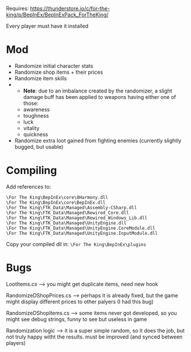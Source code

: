 Requires: https://thunderstore.io/c/for-the-king/p/BepInEx/BepInExPack_ForTheKing/

Every player must have it installed

# Mod
* Randomize initial character stats
* Randomize shop items + their prices
* Randomize item skills
* * **Note**: due to an imbalance created by the randomizer, a slight damage buff has been applied to weapons having either one of those:
  * awareness
  * toughness
  * luck
  * vitality
  * quickness
* Randomize extra loot gained from fighting enemies (currently slightly bugged, but usable)



# Compiling

Add references to:
```
\For The King\BepInEx\core\0Harmony.dll
\For The King\BepInEx\core\BepInEx.dll
\For The King\FTK_Data\Managed\Assembly-CSharp.dll
\For The King\FTK_Data\Managed\Rewired_Core.dll
\For The King\FTK_Data\Managed\Rewired_Windows_Lib.dll
\For The King\FTK_Data\Managed\UnityEngine.dll
\For The King\FTK_Data\Managed\UnityEngine.CoreModule.dll
\For The King\FTK_Data\Managed\UnityEngine.InputModule.dll
```

Copy your compiled dll in:
``\For The King\BepInEx\plugins``


# Bugs

LootItems.cs --> you might get duplicate items, need new hook

RandomizeDShopPrices.cs --> perhaps it is already fixed, but the game might display different prices to other palyers (I had this bug)

RandomizeDShopItems.cs --> some items never got developed, so you might see debug strings, funny to see but useless in game

Randomization logic --> it is a super simple random, so it does the job, but not truly happy witht the results. must be improved (and synced between players)
